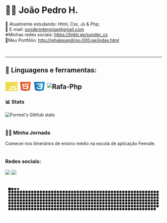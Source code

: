 <h1> 🏄‍♂️ João Pedro H. </h1> 


🔭 Atualmente estudando: Html, Css, Js & Php; <br>
📱 E-mail: sonderinterprise@gmail.com <br>
➕Minhas redes sociais: https://linktr.ee/sonder_cs<br>
🔗Meu Portfólio: http://jphalexandrino.000.pe/index.html


<div style="display: inline_block"><br>
<hr>
  <h2> 🧰 Linguagens e ferramentas: 
 <br>
 <br>
    <img align="center" alt="Rafa-Js" height="30" width="40" src="https://raw.githubusercontent.com/devicons/devicon/master/icons/javascript/javascript-plain.svg">
    <img align="center" alt="Rafa-HTML" height="30" width="40" src="https://raw.githubusercontent.com/devicons/devicon/master/icons/html5/html5-original.svg">
    <img align="center" alt="Rafa-CSS" height="30" width="40" src="https://raw.githubusercontent.com/devicons/devicon/master/icons/css3/css3-original.svg">
    <img align="center" alt="Rafa-Php" height="30" width="40" src="https://cdn.jsdelivr.net/gh/devicons/devicon/icons/php/php-plain.svg">
    <img align="right" alt="" height="150" style="border-radius:50px;" src="">
  </h2>
</div>


### 📊 Stats
![Forrest's GitHub stats](https://github-readme-stats.vercel.app/api?username=sondercs&show_icons=true&theme=dark)
<!-- ![GitHub Streak](https://streak-stats.demolab.com?user=sondercs&theme=dark&border_radius=4.5) -->
# 


 <summary><h3>👨‍💻 Minha Jornada</h3></summary>
  Comecei nos itinerários de ensino médio na escola de aplicação Feevale.  <br>

 
 #
  <h3> Redes sociais: </h3>
<div> 
  <a href="https://www.instagram.com/Sonder_cs/" target="_blank"><img src="https://img.shields.io/badge/-Instagram-%23E4405F?style=for-the-badge&logo=instagram&logoColor=white" target="_blank"></a>
  <a href="" target="_blank"><img src="https://img.shields.io/badge/-LinkedIn-%230077B5?style=for-the-badge&logo=linkedin&logoColor=white" target="_blank"></a> 
  
</div>

##

 ![Snake animation](https://github.com/ellen2121/ellen2121/blob/output/github-contribution-grid-snake.svg)
